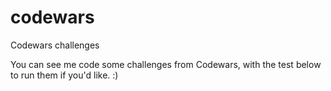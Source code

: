 # codewars
Codewars challenges

You can see me code some challenges from Codewars, with the test below to run them if you'd like. :) 
